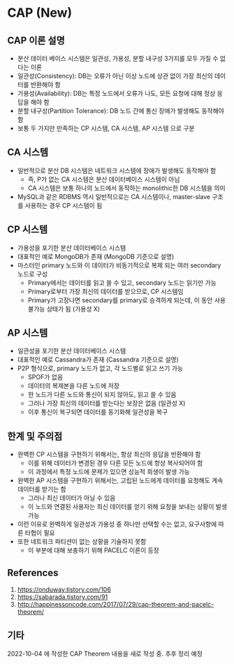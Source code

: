 # CAP (New)

## CAP 이론 설명

- 분산 데이터 베이스 시스템은 일관성, 가용성, 분할 내구성 3가지를 모두 가질 수 없다는 이론
- 일관성(Consistency): DB는 오류가 아닌 이상 노드에 상관 없이 가장 최신의 데이터를 반환해야 함
- 가용성(Availability): DB는 특정 노드에서 오류가 나도, 모든 요청에 대해 정상 응답을 해야 함
- 분할 내구성(Partition Tolerance): DB 노드 간에 통신 장애가 발생해도 동작해야 함
- 보통 두 가지만 만족하는 CP 시스템, CA 시스템, AP 시스템 으로 구분

## CA 시스템

- 일반적으로 분산 DB 시스템은 네트워크 시스템에 장애가 발생해도 동작해야 함
  - 즉, P가 없는 CA 시스템은 분산 데이터베이스 시스템이 아님
  - CA 시스템은 보통 하나의 노드에서 동작하는 monolithic한 DB 시스템을 의미
- MySQL과 같은 RDBMS 역시 일반적으로는 CA 시스템이나, master-slave 구조를 사용하는 경우 CP 시스템이 됨

## CP 시스템

- 가용성을 포기한 분산 데이터베이스 시스템
- 대표적인 예로 MongoDB가 존재 (MongoDB 기준으로 설명)
- 마스터인 primary 노드와 이 데이터가 비동기적으로 복제 되는 여러 secondary 노드로 구성
  - Primary에서는 데이터를 읽고 쓸 수 있고, secondary 노드는 읽기만 가능
  - Primary로부터 가장 최신의 데이터를 받으므로, CP 시스템임
  - Primary가 고장나면 secondary를 primary로 승격하게 되는데, 이 동안 사용 불가능 상태가 됨 (가용성 X)

## AP 시스템

- 일관성을 포기한 분산 데이터베이스 시스템
- 대표적인 예로 Cassandra가 존재 (Cassandra 기준으로 설명)
- P2P 형식으로, primary 노드가 없고, 각 노드별로 읽고 쓰기 가능
  - SPOF가 없음
  - 데이터의 복제본을 다른 노드에 저장
  - 한 노드가 다른 노드와 통신이 되지 않아도, 읽고 쓸 수 있음
  - 그러나 가장 최신의 데이터를 받는다는 보장은 없음 (일관성 X)
  - 이후 통신이 복구되면 데이터를 동기화해 일관성을 복구

## 한계 및 주의점

- 완벽한 CP 시스템을 구현하기 위해서는, 항상 최신의 응답을 반환해야 함
  - 이를 위해 데이터가 변경된 경우 다른 모든 노드에 항상 복사되어야 함
  - 이 과정에서 특정 노드에 문제가 있으면 성능적 희생이 발생 가능
- 완벽한 AP 시스템을 구현하기 위해서는, 고립된 노드에게 데이터를 요청해도 계속 데이터를 받기는 함
  - 그러나 최신 데이터가 아닐 수 있음
  - 이 노드와 연결된 사용자는 최신 데이터를 얻기 위해 요청을 보내는 상황이 발생 가능
- 이런 이유로 완벽하게 일관성과 가용성 중 하나만 선택할 수는 없고, 요구사항에 따른 타협이 필요
- 또한 네트워크 파티션이 없는 상황을 기술하지 못함
  - 이 부분에 대해 보충하기 위해 PACELC 이론이 등장

## References

1. https://onduway.tistory.com/106
2. https://sabarada.tistory.com/91
3. http://happinessoncode.com/2017/07/29/cap-theorem-and-pacelc-theorem/

## 기타

2022-10-04 에 작성한 CAP Theorem 내용을 새로 작성 중. 추후 정리 예정
